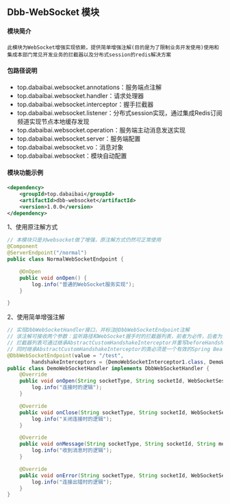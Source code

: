 ## Dbb-WebSocket 模块

#### 模块简介

```
此模块为WebSocket增强实现依赖，提供简单增强注解(目的是为了限制业务开发使用)使用和集成本部门常见开发业务的拦截器以及分布式session的redis解决方案
```

#### 包路径说明

- top.dabaibai.websocket.annotations：服务端点注解
- top.dabaibai.websocket.handler：请求处理器
- top.dabaibai.websocket.interceptor：握手拦截器
- top.dabaibai.websocket.listener：分布式session实现，通过集成Redis订阅频道实现节点本地缓存发现
- top.dabaibai.websocket.operation：服务端主动消息发送实现
- top.dabaibai.websocket.server：服务端配置
- top.dabaibai.websocket.vo：消息对象
- top.dabaibai.websocket：模块自动配置

#### 模块功能示例

```xml
<dependency>
    <groupId>top.dabaibai</groupId>
    <artifactId>dbb-websocket</artifactId>
    <version>1.0.0</version>
</dependency>
```

1、使用原注解方式

```java
// 本模块只是对websocket做了增强，原注解方式仍然可正常使用
@Component
@ServerEndpoint("/normal")
public class NormalWebSocketEndpoint {

    @OnOpen
    public void onOpen() {
        log.info("普通的WebSocket服务实现");
    }

}
```

2、使用简单增强注解

```java
// 实现DbbWebSocketHandler接口，并标注@DbbWebSocketEndpoint注解
// 该注解可接收两个参数：监听路径和WebSocket握手时的拦截器列表，前者为必传，后者为选传
// 拦截器列表可通过继承AbstractCustomHandshakeInterceptor并重写beforeHandshakeEx方法实现，该方法返回一个布尔值来表示握手成功还是失败
// 同时继承AbstractCustomHandshakeInterceptor的类必须是一个有效的Spring Bean
@DbbWebSocketEndpoint(value = "/test",
        handshakeInterceptors = {DemoWebSocketInterceptor1.class, DemoWebSocketInterceptor2.class})
public class DemoWebSocketHandler implements DbbWebSocketHandler {
    @Override
    public void onOpen(String socketType, String socketId, WebSocketSession session) {
        log.info("连接时的逻辑");
    }

    @Override
    public void onClose(String socketType, String socketId, WebSocketSession session) {
        log.info("关闭连接时的逻辑");
    }

    @Override
    public void onMessage(String socketType, String socketId, String message, WebSocketSession session) {
        log.info("收到消息时的逻辑");
    }

    @Override
    public void onError(String socketType, String socketId, WebSocketSession session, Throwable error) {
        log.info("连接出错时的逻辑");
    }
}
```
